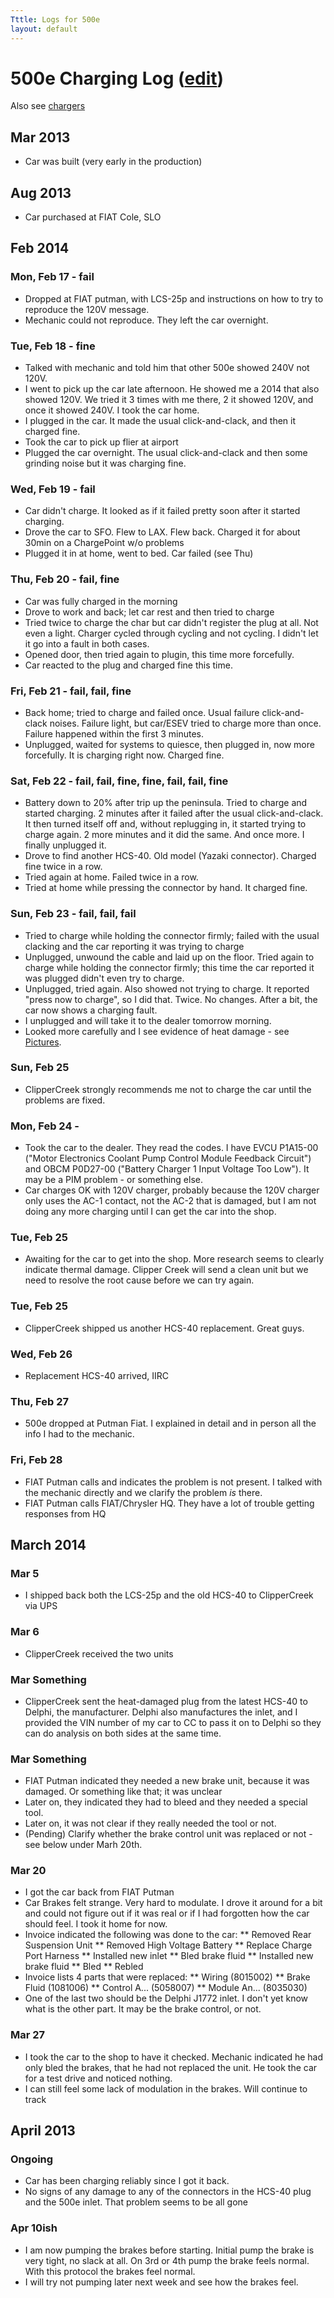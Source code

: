 ```yaml
---
Tttle: Logs for 500e
layout: default
---
```


# 500e Charging Log ([edit](https://github.com/pelegri/pelegri.github.com/edit/master/500e/charging/log.md))

Also see [chargers](chargers.html)

## Mar 2013
* Car was built (very early in the production)

## Aug 2013
* Car purchased at FIAT Cole, SLO

## Feb 2014

### Mon, Feb 17 - fail
* Dropped at FIAT putman, with LCS-25p and instructions on how to try to reproduce the 120V message.
* Mechanic could not reproduce.  They left the car overnight.

### Tue, Feb 18 - fine
* Talked with mechanic and told him that other 500e showed 240V not 120V.
* I went to pick up the car late afternoon.  He showed me a 2014 that also showed 120V.  We tried it 3 times with me there, 2 it showed 120V, and once it showed 240V.  I took the car home.
* I plugged in the car.  It made the usual click-and-clack, and then it charged fine.
* Took the car to pick up flier at airport
* Plugged the car overnight.  The usual click-and-clack and then some grinding noise but it was charging fine.

### Wed, Feb 19 - fail
* Car didn't charge.  It looked as if it failed pretty soon after it started charging.
* Drove the car to SFO.  Flew to LAX.  Flew back.  Charged it for about 30min on a ChargePoint w/o problems
* Plugged it in at home, went to bed.  Car failed (see Thu)

### Thu, Feb 20 - fail, fine
* Car was fully charged in the morning
* Drove to work and back; let car rest and then tried to charge
* Tried twice to charge the char but car didn't register the plug at all.  Not even a light.  Charger cycled through cycling and not cycling.  I didn't let it go into a fault in both cases.
* Opened door, then tried again to plugin, this time more forcefully.
* Car reacted to the plug and charged fine this time.

### Fri, Feb 21 - fail, fail, fine
* Back home; tried to charge and failed once.  Usual failure click-and-clack noises.  Failure light, but car/ESEV tried to charge more than once.  Failure happened within the first 3 minutes.
* Unplugged, waited for systems to quiesce, then plugged in, now more forcefully.  It is charging right now.  Charged fine.

### Sat, Feb 22 - fail, fail, fine, fine, fail, fail, fine
* Battery down to 20% after trip up the peninsula.  Tried to charge and started charging.  2 minutes after it failed after the usual click-and-clack.  It then turned itself off and, without replugging in, it started trying to charge again.  2 more minutes and it did the same.  And once more.  I finally unplugged it.
* Drove to find another HCS-40.  Old model (Yazaki connector). Charged fine twice in a row.
* Tried again at home.  Failed twice in a row.
* Tried at home while pressing the connector by hand.  It charged fine.

### Sun, Feb 23 - fail, fail, fail
* Tried to charge while holding the connector firmly; failed with the usual clacking and the car reporting it was trying to charge
* Unplugged, unwound the cable and laid up on the floor. Tried again to charge while holding the connector firmly; this time the car reported it was plugged didn't even try to charge.
* Unplugged, tried again.  Also showed not trying to charge.  It reported "press now to charge", so I did that.  Twice.  No changes.  After a bit, the car now shows a charging fault.
* I unplugged and will take it to the dealer tomorrow morning.
* Looked more carefully and I see evidence of heat damage - see [Pictures](http://www.flickr.com/photos/42919418@N03/sets/72157641437193913/).

### Sun, Feb 25
* ClipperCreek strongly recommends me not to charge the car until the problems are fixed.

### Mon, Feb 24 - 
* Took the car to the dealer.  They read the codes.  I have EVCU P1A15-00 ("Motor Electronics Coolant Pump Control Module Feedback Circuit") and OBCM P0D27-00 ("Battery Charger 1 Input Voltage Too Low").  It may be a PIM problem - or something else.
* Car charges OK with 120V charger, probably because the 120V charger only uses the AC-1 contact, not the AC-2 that is damaged, but I am not doing any more charging until I can get the car into the shop.

### Tue, Feb 25
* Awaiting for the car to get into the shop. More research seems to clearly indicate thermal damage.  Clipper Creek will send a clean unit but we need to resolve the root cause before we can try again.

### Tue, Feb 25
* ClipperCreek shipped us another HCS-40 replacement.  Great guys.

### Wed, Feb 26
* Replacement HCS-40 arrived, IIRC

### Thu, Feb 27
* 500e dropped at Putman Fiat.  I explained in detail and in person all the info I had to the mechanic.

### Fri, Feb 28
* FIAT Putman calls and indicates the problem is not present.  I talked with the mechanic directly and we clarify the problem *is* there.
* FIAT Putman calls FIAT/Chrysler HQ.  They have a lot of trouble getting responses from HQ

## March 2014

### Mar 5
* I shipped back both the LCS-25p and the old HCS-40 to ClipperCreek via UPS

### Mar 6
* ClipperCreek received the two units

### Mar Something
* ClipperCreek sent the heat-damaged plug from the latest HCS-40 to Delphi, the manufacturer.  Delphi also manufactures the inlet, and I provided the VIN number of my car to CC to pass it on to Delphi so they can do analysis on both sides at the same time.

### Mar Something
* FIAT Putman indicated they needed a new brake unit, because it was damaged. Or something like that; it was unclear
* Later on, they indicated they had to bleed and they needed a special tool.
* Later on, it was not clear if they really needed the tool or not.
* (Pending) Clarify whether the brake control unit was replaced or not - see below under Marh 20th.

### Mar 20
* I got the car back from FIAT Putman
* Car Brakes felt strange.  Very hard to modulate.  I drove it around for a bit and could not figure out if it was real or if I had forgotten how the car should feel.  I took it home for now.
* Invoice indicated the following was done to the car:
** Removed Rear Suspension Unit
** Removed High Voltage Battery
** Replace Charge Port Harness
** Installed new inlet
** Bled brake fluid
** Installed new brake fluid
** Bled
** Rebled
* Invoice lists 4 parts that were replaced:
** Wiring (8015002)
** Brake Fluid (1081006)
** Control A... (5058007)
** Module An... (8035030)
* One of the last two should be the Delphi J1772 inlet.  I don't yet know what is the other part.  It may be the brake control, or not.

### Mar 27
* I took the car to the shop to have it checked.  Mechanic indicated he had only bled the brakes, that he had not replaced the unit.  He took the car for a test drive and noticed nothing.
* I can still feel some lack of modulation in the brakes.  Will continue to track

## April 2013

### Ongoing
* Car has been charging reliably since I got it back.
* No signs of any damage to any of the connectors in the HCS-40 plug and the 500e inlet.  That problem seems to be all gone

### Apr 10ish
* I am now pumping the brakes before starting. Initial pump the brake is very tight, no slack at all.  On 3rd or 4th pump the brake feels normal.  With this protocol the brakes feel normal.
* I will try not pumping later next week and see how the brakes feel.